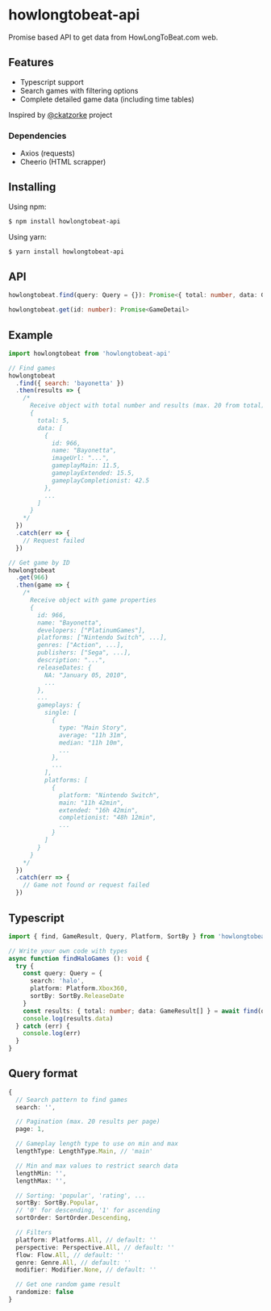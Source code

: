 # howlongtobeat-api

Promise based API to get data from HowLongToBeat.com web.

## Features

- Typescript support
- Search games with filtering options
- Complete detailed game data (including time tables)

Inspired by [@ckatzorke](https://github.com/ckatzorke/howlongtobeat) project

### Dependencies

- Axios (requests)
- Cheerio (HTML scrapper)

## Installing

Using npm:

```bash
$ npm install howlongtobeat-api
```

Using yarn:

```bash
$ yarn install howlongtobeat-api
```

## API

```typescript
howlongtobeat.find(query: Query = {}): Promise<{ total: number, data: GameResult[] }>

howlongtobeat.get(id: number): Promise<GameDetail>
```

## Example

```javascript
import howlongtobeat from 'howlongtobeat-api'

// Find games
howlongtobeat
  .find({ search: 'bayonetta' })
  .then(results => {
    /*
      Receive object with total number and results (max. 20 from total)
      {
        total: 5,
        data: [
          {
            id: 966,
            name: "Bayonetta",
            imageUrl: "...",
            gameplayMain: 11.5,
            gameplayExtended: 15.5,
            gameplayCompletionist: 42.5
          },
          ...
        ]
      }
    */
  })
  .catch(err => {
    // Request failed
  })

// Get game by ID
howlongtobeat
  .get(966)
  .then(game => {
    /*
      Receive object with game properties
      {
        id: 966,
        name: "Bayonetta",
        developers: ["PlatinumGames"],
        platforms: ["Nintendo Switch", ...],
        genres: ["Action", ...],
        publishers: ["Sega", ...],
        description: "...",
        releaseDates: {
          NA: "January 05, 2010",
          ...
        },
        ...
        gameplays: {
          single: [
            {
              type: "Main Story",
              average: "11h 31m",
              median: "11h 10m",
              ...
            },
            ...
          ],
          platforms: [
            {
              platform: "Nintendo Switch",
              main: "11h 42min",
              extended: "16h 42min",
              completionist: "48h 12min",
              ...
            }
          ]
        }
      }
    */
  })
  .catch(err => {
    // Game not found or request failed
  })
```

## Typescript

```typescript
import { find, GameResult, Query, Platform, SortBy } from 'howlongtobeat-api'

// Write your own code with types
async function findHaloGames (): void {
  try {
    const query: Query = {
      search: 'halo',
      platform: Platform.Xbox360,
      sortBy: SortBy.ReleaseDate
    }
    const results: { total: number; data: GameResult[] } = await find(query)
    console.log(results.data)
  } catch (err) {
    console.log(err)
  }
}
```

## Query format

```typescript
{
  // Search pattern to find games
  search: '',

  // Pagination (max. 20 results per page)
  page: 1,

  // Gameplay length type to use on min and max
  lengthType: LengthType.Main, // 'main'

  // Min and max values to restrict search data
  lengthMin: '',
  lengthMax: '',

  // Sorting: 'popular', 'rating', ...
  sortBy: SortBy.Popular,
  // '0' for descending, '1' for ascending
  sortOrder: SortOrder.Descending,

  // Filters
  platform: Platforms.All, // default: ''
  perspective: Perspective.All, // default: ''
  flow: Flow.All, // default: ''
  genre: Genre.All, // default: ''
  modifier: Modifier.None, // default: ''

  // Get one random game result
  randomize: false
}
```

